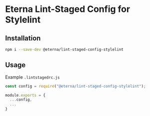 # Eterna Lint-Staged Config for Stylelint

## Installation

```bash
npm i --save-dev @eterna/lint-staged-config-stylelint
```

## Usage

Example `.lintstagedrc.js`

```javascript
const config = require("@eterna/lint-staged-config-stylelint");

module.exports = {
  ...config,
  ...
}
```
